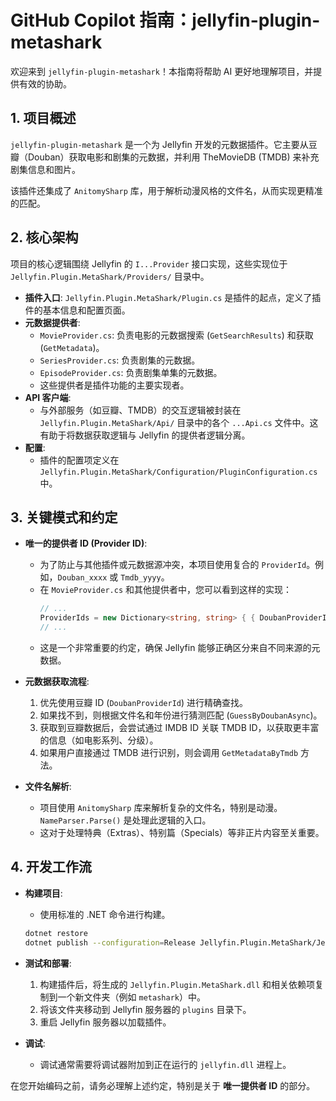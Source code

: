 # GitHub Copilot 指南：jellyfin-plugin-metashark

欢迎来到 `jellyfin-plugin-metashark`！本指南将帮助 AI 更好地理解项目，并提供有效的协助。

## 1. 项目概述

`jellyfin-plugin-metashark` 是一个为 Jellyfin 开发的元数据插件。它主要从豆瓣（Douban）获取电影和剧集的元数据，并利用 TheMovieDB (TMDB) 来补充剧集信息和图片。

该插件还集成了 `AnitomySharp` 库，用于解析动漫风格的文件名，从而实现更精准的匹配。

## 2. 核心架构

项目的核心逻辑围绕 Jellyfin 的 `I...Provider` 接口实现，这些实现位于 `Jellyfin.Plugin.MetaShark/Providers/` 目录中。

-   **插件入口**: `Jellyfin.Plugin.MetaShark/Plugin.cs` 是插件的起点，定义了插件的基本信息和配置页面。
-   **元数据提供者**:
    -   `MovieProvider.cs`: 负责电影的元数据搜索 (`GetSearchResults`) 和获取 (`GetMetadata`)。
    -   `SeriesProvider.cs`: 负责剧集的元数据。
    -   `EpisodeProvider.cs`: 负责剧集单集的元数据。
    -   这些提供者是插件功能的主要实现者。
-   **API 客户端**:
    -   与外部服务（如豆瓣、TMDB）的交互逻辑被封装在 `Jellyfin.Plugin.MetaShark/Api/` 目录中的各个 `...Api.cs` 文件中。这有助于将数据获取逻辑与 Jellyfin 的提供者逻辑分离。
-   **配置**:
    -   插件的配置项定义在 `Jellyfin.Plugin.MetaShark/Configuration/PluginConfiguration.cs` 中。

## 3. 关键模式和约定

-   **唯一的提供者 ID (Provider ID)**:
    -   为了防止与其他插件或元数据源冲突，本项目使用复合的 `ProviderId`。例如，`Douban_xxxx` 或 `Tmdb_yyyy`。
    -   在 `MovieProvider.cs` 和其他提供者中，您可以看到这样的实现：
        ```csharp
        // ...
        ProviderIds = new Dictionary<string, string> { { DoubanProviderId, x.Sid }, { Plugin.ProviderId, $"{MetaSource.Douban}_{x.Sid}" } }
        // ...
        ```
    -   这是一个非常重要的约定，确保 Jellyfin 能够正确区分来自不同来源的元数据。

-   **元数据获取流程**:
    1.  优先使用豆瓣 ID (`DoubanProviderId`) 进行精确查找。
    2.  如果找不到，则根据文件名和年份进行猜测匹配 (`GuessByDoubanAsync`)。
    3.  获取到豆瓣数据后，会尝试通过 IMDB ID 关联 TMDB ID，以获取更丰富的信息（如电影系列、分级）。
    4.  如果用户直接通过 TMDB 进行识别，则会调用 `GetMetadataByTmdb` 方法。

-   **文件名解析**:
    -   项目使用 `AnitomySharp` 库来解析复杂的文件名，特别是动漫。`NameParser.Parse()` 是处理此逻辑的入口。
    -   这对于处理特典（Extras）、特别篇（Specials）等非正片内容至关重要。

## 4. 开发工作流

-   **构建项目**:
    -   使用标准的 .NET 命令进行构建。
    ```sh
    dotnet restore
    dotnet publish --configuration=Release Jellyfin.Plugin.MetaShark/Jellyfin.Plugin.MetaShark.csproj
    ```

-   **测试和部署**:
    1.  构建插件后，将生成的 `Jellyfin.Plugin.MetaShark.dll` 和相关依赖项复制到一个新文件夹（例如 `metashark`）中。
    2.  将该文件夹移动到 Jellyfin 服务器的 `plugins` 目录下。
    3.  重启 Jellyfin 服务器以加载插件。

-   **调试**:
    -   调试通常需要将调试器附加到正在运行的 `jellyfin.dll` 进程上。

在您开始编码之前，请务必理解上述约定，特别是关于 **唯一提供者 ID** 的部分。
